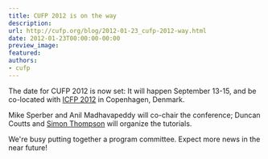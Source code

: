 ```yaml
---
title: CUFP 2012 is on the way
description:
url: http://cufp.org/blog/2012-01-23_cufp-2012-way.html
date: 2012-01-23T00:00:00-00:00
preview_image:
featured:
authors:
- cufp
---
```




<p>The date for CUFP 2012 is now set: It will happen September 13-15, and be co-located with <a href="http://icfpconference.org/icfp2012/">ICFP 2012</a> in Copenhagen, Denmark.</p>
<p>Mike Sperber and Anil Madhavapeddy will co-chair the conference; Duncan Coutts and <a href="http://www.cs.kent.ac.uk/people/staff/sjt/">Simon Thompson</a> will organize the tutorials.</p>
<p>We're busy putting together a program committee. Expect more news in the near future!</p>

